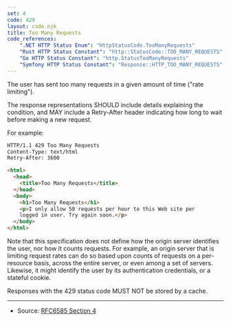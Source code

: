 ```yaml
---
set: 4
code: 429
layout: code.njk
title: Too Many Requests
code_references:
    ".NET HTTP Status Enum": "HttpStatusCode.TooManyRequests"
    "Rust HTTP Status Constant": "http::StatusCode::TOO_MANY_REQUESTS"
    "Go HTTP Status Constant": "http.StatusTooManyRequests"
    "Symfony HTTP Status Constant": "Response::HTTP_TOO_MANY_REQUESTS"
---
```


The user has sent too many requests in a given amount of time ("rate limiting").

The response representations SHOULD include details explaining the condition, and MAY include a Retry-After header indicating how long to wait before making a new request.

For example:

```html
HTTP/1.1 429 Too Many Requests
Content-Type: text/html
Retry-After: 3600

<html>
  <head>
    <title>Too Many Requests</title>
  </head>
  <body>
    <h1>Too Many Requests</h1>
    <p>I only allow 50 requests per hour to this Web site per
    logged in user. Try again soon.</p>
  </body>
</html>
```

Note that this specification does not define how the origin server identifies the user, nor how it counts requests. For example, an origin server that is limiting request rates can do so based upon counts of requests on a per-resource basis, across the entire server, or even among a set of servers. Likewise, it might identify the user by its authentication credentials, or a stateful cookie.

Responses with the 429 status code MUST NOT be stored by a cache.

---

* Source: [RFC6585 Section 4][1]

[1]: <https://tools.ietf.org/html/rfc6585#section-4>
